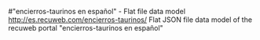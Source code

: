 #"encierros-taurinos en español" - Flat file data model
http://es.recuweb.com/encierros-taurinos/
Flat JSON file data model of the recuweb portal "encierros-taurinos en español"
